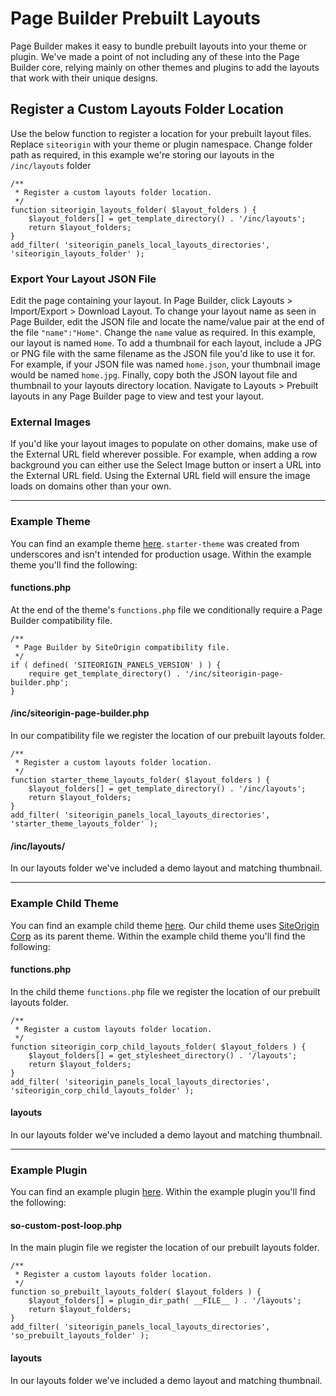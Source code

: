 # Page Builder Prebuilt Layouts

Page Builder makes it easy to bundle prebuilt layouts into your theme or plugin. We've made a point of not including any of these into the Page Builder core, relying mainly on other themes and plugins to add the layouts that work with their unique designs.

## Register a Custom Layouts Folder Location

Use the below function to register a location for your prebuilt layout files. Replace `siteorigin` with your theme or plugin namespace. Change folder path as required, in this example we're storing our layouts in the `/inc/layouts` folder

```
/**
 * Register a custom layouts folder location.
 */
function siteorigin_layouts_folder( $layout_folders ) {
	$layout_folders[] = get_template_directory() . '/inc/layouts';
	return $layout_folders;
}
add_filter( 'siteorigin_panels_local_layouts_directories', 'siteorigin_layouts_folder' );
```

### Export Your Layout JSON File

Edit the page containing your layout. In Page Builder, click Layouts > Import/Export > Download Layout. To change your layout name as seen in Page Builder, edit the JSON file and locate the name/value pair at the end of the file `"name":"Home"`. Change the `name` value as required. In this example, our layout is named `Home`. To add a thumbnail for each layout, include a JPG or PNG file with the same filename as the JSON file you'd like to use it for. For example, if your JSON file was named `home.json`, your thumbnail image would be named `home.jpg`. Finally, copy both the JSON layout file and thumbnail to your layouts directory location. Navigate to Layouts > Prebuilt layouts in any Page Builder page to view and test your layout.

### External Images

If you'd like your layout images to populate on other domains, make use of the External URL field wherever possible. For example, when adding a row background you can either use the Select Image button or insert a URL into the External URL field. Using the External URL field will ensure the image loads on domains other than your own.

---

### Example Theme

You can find an example theme [here](https://siteorigin.com/wp-content/uploads/2019/11/starter-theme.zip). `starter-theme` was created from underscores and isn't intended for production usage. Within the example theme you'll find the following:

#### functions.php

At the end of the theme's `functions.php` file we conditionally require a Page Builder compatibility file.

```
/**
 * Page Builder by SiteOrigin compatibility file.
 */
if ( defined( 'SITEORIGIN_PANELS_VERSION' ) ) {
	require get_template_directory() . '/inc/siteorigin-page-builder.php';
}
```

#### /inc/siteorigin-page-builder.php

In our compatibility file we register the location of our prebuilt layouts folder.

```
/**
 * Register a custom layouts folder location.
 */
function starter_theme_layouts_folder( $layout_folders ) {
	$layout_folders[] = get_template_directory() . '/inc/layouts';
	return $layout_folders;
}
add_filter( 'siteorigin_panels_local_layouts_directories', 'starter_theme_layouts_folder' );
```

#### /inc/layouts/

In our layouts folder we've included a demo layout and matching thumbnail.

---

### Example Child Theme

You can find an example child theme [here](https://siteorigin.com/wp-content/uploads/2019/11/siteorigin-corp-child-prebuilt-layouts.zip). Our child theme uses [SiteOrigin Corp](https://siteorigin.com/theme/corp/) as its parent theme. Within the example child theme you'll find the following:

#### functions.php

In the child theme `functions.php` file we register the location of our prebuilt layouts folder.

```
/**
 * Register a custom layouts folder location.
 */
function siteorigin_corp_child_layouts_folder( $layout_folders ) {
	$layout_folders[] = get_stylesheet_directory() . '/layouts';
	return $layout_folders;
}
add_filter( 'siteorigin_panels_local_layouts_directories', 'siteorigin_corp_child_layouts_folder' );
```
#### layouts

In our layouts folder we've included a demo layout and matching thumbnail.

---

### Example Plugin

You can find an example plugin [here](https://siteorigin.com/wp-content/uploads/2019/11/so-prebuilt-layouts.zip). Within the example plugin you'll find the following:

#### so-custom-post-loop.php

In the main plugin file we register the location of our prebuilt layouts folder.

```
/**
 * Register a custom layouts folder location.
 */
function so_prebuilt_layouts_folder( $layout_folders ) {
	$layout_folders[] = plugin_dir_path( __FILE__ ) . '/layouts';
	return $layout_folders;
}
add_filter( 'siteorigin_panels_local_layouts_directories', 'so_prebuilt_layouts_folder' );
```

#### layouts

In our layouts folder we've included a demo layout and matching thumbnail.
